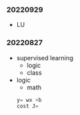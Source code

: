 
### 20220929
- LU 
### 20220827
- supervised learning
    - logic 
    - class
- logic
    - math 
    ```js
    y= wx +b
    cost J= 
    ```
